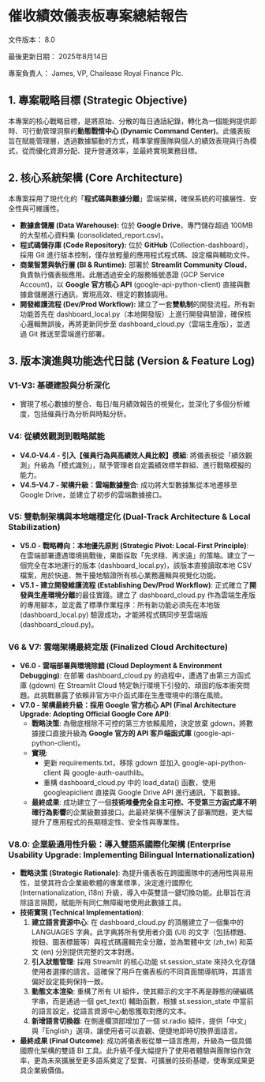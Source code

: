 # **催收績效儀表板專案總結報告**

文件版本： 8.0

最後更新日期： 2025年8月14日

專案負責人： James, VP, Chailease Royal Finance Plc.

## **1\. 專案戰略目標 (Strategic Objective)**

本專案的核心戰略目標，是將原始、分散的每日通話紀錄，轉化為一個能夠提供即時、可行動管理洞察的**動態戰情中心 (Dynamic Command Center)**。此儀表板旨在賦能管理層，透過數據驅動的方式，精準掌握團隊與個人的績效表現與行為模式，從而優化資源分配、提升營運效率，並最終實現業務目標。

## **2\. 核心系統架構 (Core Architecture)**

本專案採用了現代化的「**程式碼與數據分離**」雲端架構，確保系統的可擴展性、安全性與可維護性。

* **數據倉儲層 (Data Warehouse):** 位於 **Google Drive**，專門儲存超過 100MB 的大型核心資料集 (consolidated\_report.csv)。  
* **程式碼儲存庫 (Code Repository):** 位於 **GitHub** (Collection-dashboard)，採用 Git 進行版本控制，僅存放輕量的應用程式程式碼、設定檔與輔助文件。  
* **商業智慧與執行層 (BI & Runtime):** 部署於 **Streamlit Community Cloud**，負責執行儀表板應用。此層透過安全的服務帳號憑證 (GCP Service Account)，以 **Google 官方核心 API** (google-api-python-client) 直接與數據倉儲層進行通訊，實現高效、穩定的數據調用。  
* **開發維護流程 (Dev/Prod Workflow):** 建立了一套**雙軌制**的開發流程。所有新功能首先在 dashboard\_local.py（本地開發版）上進行開發與驗證，確保核心邏輯無誤後，再將更新同步至 dashboard\_cloud.py（雲端生產版），並透過 Git 推送至雲端進行部署。

## **3\. 版本演進與功能迭代日誌 (Version & Feature Log)**

### **V1-V3: 基礎建設與分析深化**

* 實現了核心數據的整合、每日/每月績效報告的視覺化，並深化了多個分析維度，包括催員行為分析與時點分析。

### **V4: 從績效觀測到戰略賦能**

* **V4.0-V4.4 \- 引入【催員行為與高績效人員比較】模組**: 將儀表板從「績效觀測」升級為「模式識別」，賦予管理者自定義績效標竿群組、進行戰略模擬的能力。  
* **V4.5-V4.7 \- 架構升級：雲端數據整合**: 成功將大型數據集從本地遷移至 Google Drive，並建立了初步的雲端數據接口。

### **V5: 雙軌制架構與本地端穩定化 (Dual-Track Architecture & Local Stabilization)**

* **V5.0 \- 戰略轉向：本地優先原則 (Strategic Pivot: Local-First Principle)**: 在雲端部署遭遇環境挑戰後，果斷採取「先求穩、再求遠」的策略。建立了一個完全在本地運行的版本 (dashboard\_local.py)，該版本直接讀取本地 CSV 檔案，用於快速、無干擾地驗證所有核心業務邏輯與視覺化功能。  
* **V5.1 \- 建立開發維護流程 (Establishing Dev/Prod Workflow)**: 正式確立了**開發與生產環境分離**的最佳實踐。建立了 dashboard\_cloud.py 作為雲端生產版的專用腳本，並定義了標準作業程序：所有新功能必須先在本地版 (dashboard\_local.py) 驗證成功，才能將程式碼同步至雲端版 (dashboard\_cloud.py)。

### **V6 & V7: 雲端架構最終定版 (Finalized Cloud Architecture)**

* **V6.0 \- 雲端部署與環境除錯 (Cloud Deployment & Environment Debugging)**: 在部署 dashboard\_cloud.py 的過程中，遭遇了由第三方函式庫 (gdown) 在 Streamlit Cloud 特定執行環境下引發的、頑固的版本衝突問題。此挑戰暴露了依賴非官方中介函式庫在生產環境中的潛在風險。  
* **V7.0 \- 架構最終升級：採用 Google 官方核心 API (Final Architecture Upgrade: Adopting Official Google Core API)**:  
  * **戰略決策**: 為徹底根除不可控的第三方依賴風險，決定放棄 gdown，將數據接口直接升級為 **Google 官方的 API 客戶端函式庫** (google-api-python-client)。  
  * **實現**:  
    * 更新 requirements.txt，移除 gdown 並加入 google-api-python-client 與 google-auth-oauthlib。  
    * 重構 dashboard\_cloud.py 中的 load\_data() 函數，使用 googleapiclient 直接與 Google Drive API 進行通訊，下載數據。  
  * **最終成果**: 成功建立了一個**技術堆疊完全自主可控、不受第三方函式庫不明確行為影響**的企業級數據接口。此最終架構不僅解決了部署問題，更大幅提升了應用程式的長期穩定性、安全性與專業性。

### **V8.0: 企業級通用性升級：導入雙語系國際化架構 (Enterprise Usability Upgrade: Implementing Bilingual Internationalization)**

* **戰略決策 (Strategic Rationale)**: 為提升儀表板在跨國團隊中的通用性與易用性，並使其符合企業級軟體的專業標準，決定進行國際化 (Internationalization, i18n) 升級，導入中英雙語一鍵切換功能。此舉旨在消除語言隔閡，賦能所有同仁無障礙地使用此數據工具。  
* **技術實現 (Technical Implementation)**:  
  1. **建立語言資源中心**: 在 dashboard\_cloud.py 的頂層建立了一個集中的 LANGUAGES 字典。此字典將所有使用者介面 (UI) 的文字（包括標題、按鈕、圖表標籤等）與程式碼邏輯完全分離，並為繁體中文 (zh\_tw) 和英文 (en) 分別提供完整的文本對應。  
  2. **引入狀態管理**: 採用 Streamlit 的核心功能 st.session\_state 來持久化存儲使用者選擇的語言。這確保了用戶在儀表板的不同頁面間導航時，其語言偏好設定能夠保持一致。  
  3. **動態文本渲染**: 重構了所有 UI 組件，使其顯示的文字不再是靜態的硬編碼字串，而是通過一個 get\_text() 輔助函數，根據 st.session\_state 中當前的語言設定，從語言資源中心動態獲取對應的文本。  
  4. **新增語言切換器**: 在側邊欄頂部增加了一個 st.radio 組件，提供「中文」與「English」選項，讓使用者可以直觀、便捷地即時切換界面語言。  
* **最終成果 (Final Outcome)**: 成功將儀表板從單一語言應用，升級為一個具備國際化架構的雙語 BI 工具。此升級不僅大幅提升了使用者體驗與團隊協作效率，更為未來擴展至更多語系奠定了堅實、可擴展的技術基礎，使專案成果更具企業級價值。